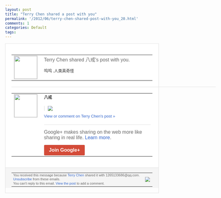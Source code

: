 ```yaml
---
layout: post
title: "Terry Chen shared a post with you"
permalink: '/2012/06/terry-chen-shared-post-with-you_20.html'
comments: 1
categories: Default
tags: 
---
```

<div style="border:solid 1px #dfdfdf;color:#686868;font:13px Arial"><div style="background-color:#fff;padding:20px;"><table cellpadding="0" cellspacing="0"><tr><td style="padding-right:15px;vertical-align:top"><a href="https://plus.google.com/_/notifications/ngemlink?&amp;emid=CLi34J6-3rACFScI7AodgCEAAA&amp;path=%2F108643996575278738906&amp;dt=1340252662280"><img height="75" src="https://lh3.googleusercontent.com/-KKRGTyJ5Bl0/AAAAAAAAAAI/AAAAAAAAEEY/jllxqER5dCk/s75-c-k-a/photo.jpg" style="border:solid 1px #cccccc;" width="75"/></a></td><td style="width:578px;color:#333;font:13px Arial;vertical-align:top;"><div style="color:#686868;font:16px Arial;;padding-bottom:15px">Terry Chen shared 八戒's post with you.</div><div style="padding-bottom:10px">呜呜 ,人类真奇怪</div></td></tr></table><div style="margin:20px 0;border-bottom:solid 1px #dfdfdf;width:670px;"></div><table cellpadding="0" cellspacing="0"><tr><td style="padding-right:15px;vertical-align:top"><a href="https://plus.google.com/_/notifications/ngemlink?&amp;emid=CLi34J6-3rACFScI7AodgCEAAA&amp;path=%2F107496836207039987781&amp;dt=1340252662280"><img height="75" src="https://lh6.googleusercontent.com/-CZFKHzs5Hs4/AAAAAAAAAAI/AAAAAAAAH5M/7cSUGQN7YWM/s75-c-k-a/photo.jpg" style="border:solid 1px #cccccc;" width="75"/></a></td><td style="width:578px;color:#333;font:13px Arial;vertical-align:top;"><div style="font-weight:bold;padding-bottom:10px">八戒</div><div style="padding-bottom:10px"></div><div style="margin-bottom:10px;padding-left:10px; border-left:2px solid #EAEAEA"><span style="margin-right:5px"><a href="https://plus.google.com/_/notifications/ngemlink?&amp;emid=CLi34J6-3rACFScI7AodgCEAAA&amp;path=%2F108643996575278738906%2Fposts%2Fcg3ERybeLhg%3Fgpinv%3DAMIXal88uEYoTFcKTN3AmhwrnyqxOHg6_ZVJ8vGV4_PdGXMfdJeL8ILWgpc_PUfsi9ekJ4UMCf-tNL_1Fq9bwLMdr85gzTlc96DRHEdAtYA6bX09uBO_nco&amp;dt=1340252662280" style="zSoyz;"><img border="0" src="https://lh4.googleusercontent.com/-iTjsjyL6Fbc/T-KcVUDswTI/AAAAAAAAUsw/HaIXhL9gcxg/h120/1.gif" style="max-height:200px;max-width:275px"/></a></span></div><a href="https://plus.google.com/_/notifications/ngemlink?&amp;emid=CLi34J6-3rACFScI7AodgCEAAA&amp;path=%2F108643996575278738906%2Fposts%2Fcg3ERybeLhg%3Fgpinv%3DAMIXal88uEYoTFcKTN3AmhwrnyqxOHg6_ZVJ8vGV4_PdGXMfdJeL8ILWgpc_PUfsi9ekJ4UMCf-tNL_1Fq9bwLMdr85gzTlc96DRHEdAtYA6bX09uBO_nco&amp;dt=1340252662280" style="color:#3366CC;text-decoration:none;">View or comment on Terry Chen's post »</a><div style="margin-top:20px;border-top:solid 1px #dfdfdf"><div style="padding:15px 0;color:#686868;font:16px Arial;">Google+ makes sharing on the web more like sharing in real life. <a href="http://www.google.com/+/learnmore/" style="color:#3366CC;text-decoration:none;">Learn more</a>.</div><a href="https://plus.google.com/_/notifications/ngemlink?&amp;emid=CLi34J6-3rACFScI7AodgCEAAA&amp;path=%2F%3Fgpinv%3DAMIXal88uEYoTFcKTN3AmhwrnyqxOHg6_ZVJ8vGV4_PdGXMfdJeL8ILWgpc_PUfsi9ekJ4UMCf-tNL_1Fq9bwLMdr85gzTlc96DRHEdAtYA6bX09uBO_nco&amp;dt=1340252662280" style="display:inline-block;padding:7px 15px;background-color:#d44b38; color:#fff;font-size:16px; font-weight:bold;border-radius:2px;-webkit-border-radius:2px; -moz-border-radius:2px;border:solid 1px #c43b28; white-space:nowrap;text-decoration:none">Join Google+</a></div></td></tr></table></div><div style="border-top:solid 1px #dfdfdf;padding:0 20px; background-color:#f5f5f5"><table cellpadding="0" cellspacing="0" style="height:50px"><tbody><tr><td style="vertical-align:middle;width:100%; color:#636363;font:11px Arial; line-height:120%">You received this message because <a href="https://plus.google.com/_/notifications/ngemlink?&amp;emid=CLi34J6-3rACFScI7AodgCEAAA&amp;path=%2F108643996575278738906%3Fgpinv%3DAMIXal88uEYoTFcKTN3AmhwrnyqxOHg6_ZVJ8vGV4_PdGXMfdJeL8ILWgpc_PUfsi9ekJ4UMCf-tNL_1Fq9bwLMdr85gzTlc96DRHEdAtYA6bX09uBO_nco&amp;dt=1340252662280" style="color:#3366CC;text-decoration:none;">Terry Chen</a> shared it with 1265133686@qq.com. <a href="https://plus.google.com/_/notifications/ngemlink?&amp;emid=CLi34J6-3rACFScI7AodgCEAAA&amp;path=%2F_%2Fnonplus%2Femailsettings%3Fgpinv%3DAMIXal88uEYoTFcKTN3AmhwrnyqxOHg6_ZVJ8vGV4_PdGXMfdJeL8ILWgpc_PUfsi9ekJ4UMCf-tNL_1Fq9bwLMdr85gzTlc96DRHEdAtYA6bX09uBO_nco%26est%3DADH5u8Vl5AxAXVbF2Xtwo5J9xS_CLwEtMyqzJ46Fgr5XGctlx1ch8S00NTf24yNaw4yT4I8yYm5LvBgRoG-4TgK2qwQKm8PB4Iox7MUoM_PMq0wjFzUitT5_eHMkgFJhHD-dx1KOTsam&amp;dt=1340252662280" style="color:#3366CC;text-decoration:none;">Unsubscribe</a> from these emails.<br/>You can't reply to this email. <a href="https://plus.google.com/_/notifications/ngemlink?&amp;emid=CLi34J6-3rACFScI7AodgCEAAA&amp;path=%2F108643996575278738906%2Fposts%2Fcg3ERybeLhg%3Fgpinv%3DAMIXal88uEYoTFcKTN3AmhwrnyqxOHg6_ZVJ8vGV4_PdGXMfdJeL8ILWgpc_PUfsi9ekJ4UMCf-tNL_1Fq9bwLMdr85gzTlc96DRHEdAtYA6bX09uBO_nco&amp;dt=1340252662280" style="color:#3366CC;text-decoration:none;">View the post</a> to add a comment.<br/></td><td><img src="https://ssl.gstatic.com/s2/oz/images/notifications/logo/google-plus-6617a72bb36cc548861652780c9e6ff1.png"/></td></tr></tbody></table></div></div>